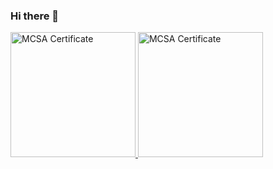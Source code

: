 ### Hi there 👋

<div>
	<a 
		href="https://softuni.bg/certificates/details/122857/7061e5d6"
	>
		<img 
			 src="https://user-images.githubusercontent.com/34960418/205524752-cbf52180-2a41-4a0a-be17-5419b28d3bd5.png" 
			 alt="MCSA Certificate" 
			 width="200"
		/>
	<a/>
	<a 
		href="https://www.credly.com/badges/8c4df249-b3ad-48c8-8640-ea6e12b8d560"
	>
		<img 
			 src="https://user-images.githubusercontent.com/34960418/205523950-f16ef739-e365-460e-8237-d6d558ec5baf.png" 
			 alt="MCSA Certificate" 
			 width="200"
		/>
	<a/>
</div>


<!--
**pirocorp/pirocorp** is a ✨ _special_ ✨ repository because its `README.md` (this file) appears on your GitHub profile.

Here are some ideas to get you started:

- 🔭 I’m currently working on ...
- 🌱 I’m currently learning ...
- 👯 I’m looking to collaborate on ...
- 🤔 I’m looking for help with ...
- 💬 Ask me about ...
- 📫 How to reach me: ...
- 😄 Pronouns: ...
- ⚡ Fun fact: ...
-->
